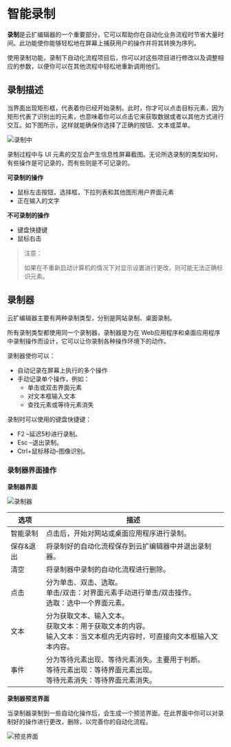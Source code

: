 # 智能录制
**录制**是云扩编辑器的一个重要部分，它可以帮助你在自动化业务流程时节省大量时间。此功能使你能够轻松地在屏幕上捕获用户的操作并将其转换为序列。

使用录制功能，录制下自动化流程项目后，你可以对这些项目进行修改以及调整相应的参数，以便你可以在其他流程中轻松地重新调用他们。

## 录制描述 
当界面出现矩形框，代表着你已经开始录制。此时，你才可以点击目标元素，因为矩形代表了识别出的元素，也意味着你可以点击它来获取数据或者以其他方式进行交互。如下图所示，这样就能确保你选择了正确的按钮、文本或菜单。 

![录制中](https://docimages.blob.core.chinacloudapi.cn/images/Studio/recording/recording.png)

录制过程中与 UI 元素的交互会产生信息性屏幕截图。无论所选录制的类型如何，有些操作是可记录的，而有些则是不可记录的。 

**可录制的操作** 
* 鼠标左击按钮，选择框，下拉列表和其他图形用户界面元素 
* 正在输入的文字 

**不可录制的操作** 
* 键盘快捷键
* 鼠标右击 

>注意：
>
>如果在不重新启动计算机的情况下对显示设置进行更改，则可能无法正确标识元素。

## 录制器
云扩编辑器主要有两种录制类型，分别是网站录制、桌面录制。

所有录制类型都使用同一个录制器，录制器是为在 Web应用程序和桌面应用程序中录制操作而设计，它可以让你录制各种操作环境下的动作。 

录制器使你可以： 
* 自动记录在屏幕上执行的多个操作 
* 手动记录单个操作，例如： 
  * 单击或双击界面元素 
  * 对文本框输入文本 
  * 查找元素或等待元素消失 

录制时可以使用的键盘快捷键：
* F2 –延迟5秒进行录制。
* Esc –退出录制。
* Ctrl+鼠标移动–图像识别。

### 录制器界面操作
**录制器界面**

![录制器](https://docimages.blob.core.chinacloudapi.cn/images/Studio/recording/recorder.PNG)

|选项| 	描述|
|-----|-----| 
|智能录制 |	点击后，开始对网站或桌面应用程序进行录制。 |
|保存&退出 |将录制好的自动化流程保存到云扩编辑器中并退出录制器。| 
|清空 |	将录制器中录制的自动化流程进行删除。| 
|点击 |	分为单击、双击、选取。<br>单击/双击：对界面元素手动进行单击/双击操作。<br>选取：选中一个界面元素。| 
|文本 |	分为获取文本、输入文本。 <br>获取文本：用于获取文本的内容。 <br>输入文本：当文本框内无内容时，可直接向文本框输入文本内容。 |
|事件 |	分为等待元素出现、等待元素消失。主要用于判断。<br>等待元素出现：等待界面元素出现。<br>等待元素消失：等待界面元素消失。|

**录制器预览界面**

当录制器录制到一些自动化操作后，会生成一个预览界面。在此界面中你可以对录制好的操作进行更改，删除，以完善你的自动化流程。

![预览界面](https://docimages.blob.core.chinacloudapi.cn/images/Studio/recording/preview.PNG)